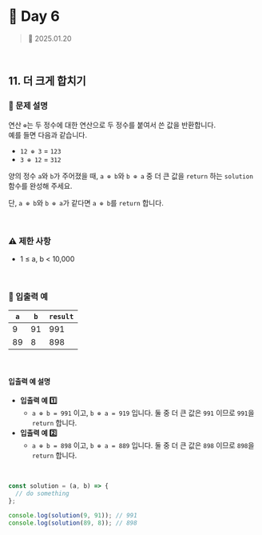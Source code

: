 # 🌻 Day 6

> 📅 2025.01.20

<br>

## 11. 더 크게 합치기

### 📍 문제 설명

연산 `⊕`는 두 정수에 대한 연산으로 두 정수를 붙여서 쓴 값을 반환합니다.  
예를 들면 다음과 같습니다.

- `12 ⊕ 3` = `123`
- `3 ⊕ 12` = `312`

양의 정수 `a`와 `b`가 주어졌을 때, `a ⊕ b`와 `b ⊕ a` 중 더 큰 값을 `return` 하는 `solution` 함수를 완성해 주세요.

단, `a ⊕ b`와 `b ⊕ a`가 같다면 `a ⊕ b`를 `return` 합니다.

<br>

### ⚠️ 제한 사항

- 1 ≤ a, b < 10,000

<br>

### 👀 입출력 예

| `a` | `b` | `result` |
| --- | --- | -------- |
| 9   | 91  | 991      |
| 89  | 8   | 898      |

<br>

#### 입출력 예 설명

- **입출력 예 1️⃣**
  - `a ⊕ b = 991` 이고, `b ⊕ a = 919` 입니다.
    둘 중 더 큰 값은 `991` 이므로 `991`을 `return` 합니다.
- **입출력 예 2️⃣**
  - `a ⊕ b = 898` 이고, `b ⊕ a = 889` 입니다.
    둘 중 더 큰 값은 `898` 이므로 `898`을 `return` 합니다.

<br>

```javascript
const solution = (a, b) => {
  // do something
};

console.log(solution(9, 91)); // 991
console.log(solution(89, 8)); // 898
```
